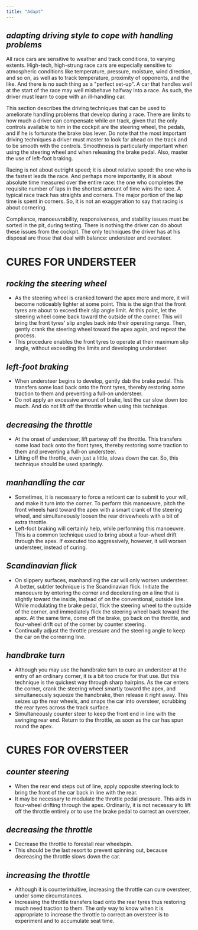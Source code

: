 ```yaml
---
title: "Adapt"
---
```


## *adapting driving style to cope with handling problems*

All race cars are sensitive to weather and track conditions, to varying extents. High-tech, high-strung race cars are especially sensitive to atmospheric conditions like temperature, pressure, moisture, wind direction, and so on, as well as to track temperature, proximity of opponents, and the like. And there is no such thing as a "perfect set-up". A car that handles well at the start of the race may well misbehave halfway into a race. As such, the driver must learn to cope with an ill-handling car.

This section describes the driving techniques that can be used to ameliorate handling problems that develop during a race. There are limits to how much a driver can compensate while on track, given that the only controls available to him in the cockpit are the steering wheel, the pedals, and if he is fortunate the brake bias lever. Do note that the most important driving techniques a driver must master to look far ahead on the track and to be smooth with the controls. Smoothness is particularly important when using the steering wheel and when releasing the brake pedal. Also, master the use of left-foot braking.

Racing is not about outright speed; it is about relative speed: the one who is the fastest leads the race. And perhaps more importantly, it is about absolute time measured over the entire race: the one who completes the requisite number of laps in the shortest amount of time wins the race. A typical race track has straights and corners. The major portion of the lap time is spent in corners. So, it is not an exaggeration to say that racing is about cornering.

Compliance, manoeuvrability, responsiveness, and stability issues must be sorted in the pit, during testing. There is nothing the driver can do about these issues from the cockpit. The only techniques the driver has at his disposal are those that deal with balance: understeer and oversteer.

# CURES FOR UNDERSTEER

## *rocking the steering wheel*

- As the steering wheel is cranked toward the apex more and more, it will become noticeably lighter at some point. This is the sign that the front tyres are about to exceed their slip angle limit. At this point, let the steering wheel come back toward the outside of the corner. This will bring the front tyres' slip angles back into their operating range. Then, gently crank the steering wheel toward the apex again, and repeat the process.
- This procedure enables the front tyres to operate at their maximum slip angle, without exceeding the limits and developing understeer.

## *left-foot braking*

- When understeer begins to develop, gently dab the brake pedal. This transfers some load back onto the front tyres, thereby restoring some traction to them and preventing a full-on understeer.
- Do not apply an excessive amount of brake, lest the car slow down too much. And do not lift off the throttle when using this technique.

## *decreasing the throttle*

- At the onset of understeer, lift partway off the throttle. This transfers some load back onto the front tyres, thereby restoring some traction to them and preventing a full-on understeer.
- Lifting off the throttle, even just a little, slows down the car. So, this technique should be used sparingly.

## *manhandling the car*

- Sometimes, it is necessary to force a reticent car to submit to your will, and make it turn into the corner. To perform this manoeuvre, pitch the front wheels hard toward the apex with a smart crank of the steering wheel, and simultaneously loosen the rear drivewheels with a bit of extra throttle.
- Left-foot braking will certainly help, while performing this manoeuvre. This is a common technique used to bring about a four-wheel drift through the apex. If executed too aggressively, however, it will worsen understeer, instead of curing.

## *Scandinavian flick*

- On slippery surfaces, manhandling the car will only worsen understeer. A better, subtler technique is the Scandinavian flick.  Initiate the manoeuvre by entering the corner and decelerating on a line that is slightly toward the inside, instead of on the conventional, outside line. While modulating the brake pedal, flick the steering wheel to the outside of the corner, and immediately flick the steering wheel back toward the apex. At the same time, come off the brake, go back on the throttle, and four-wheel drift out of the corner by counter steering.
- Continually adjust the throttle pressure and the steering angle to keep the car on the cornering line.

## *handbrake turn*

- Although you may use the handbrake turn to cure an understeer at the entry of an ordinary corner, it is a bit too crude for that use. But this technique is the quickest way through sharp hairpins. As the car enters the corner, crank the steering wheel smartly toward the apex, and simultaneously squeeze the handbrake, then release it right away. This seizes up the rear wheels, and snaps the car into oversteer, scrubbing the rear tyres across the track surface.
- Simultaneously counter steer to keep the front end in line with the swinging rear end. Return to the throttle, as soon as the car has spun round the apex.

# CURES FOR OVERSTEER

## *counter steering*

- When the rear end steps out of line, apply opposite steering lock to bring the front of the car back in line with the rear.
- It may be necessary to modulate the throttle pedal pressure. This aids in four-wheel drifting through the apex. Ordinarily, it is not necessary to lift off the throttle entirely or to use the brake pedal to correct an oversteer.

## *decreasing the throttle*

- Decrease the throttle to forestall rear wheelspin.
- This should be the last resort to prevent spinning out, because decreasing the throttle slows down the car.

## *increasing the throttle*

- Although it is counterintuitive, increasing the throttle can cure oversteer, under some circumstances.
- Increasing the throttle transfers load onto the rear tyres thus restoring much need traction to them. The only way to know when it is appropriate to increase the throttle to correct an oversteer is to experiment and to accumulate seat time.